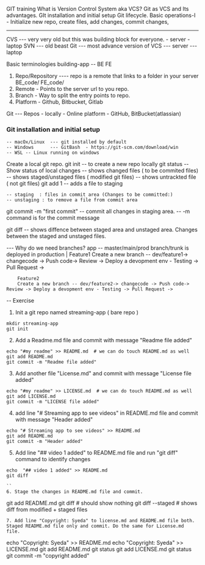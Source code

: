 GIT training
	What is Version Control System aka VCS?
	Git as VCS and Its advantages.
	GIt installation and initial setup
	Git lifecycle.
	Basic operations-I - Initialize new repo, create files, add changes, commit changes, 

----
CVS --- very very old but this was building block for everyone. 
	- server 
	- laptop 
SVN --- old beast
Git --- most advance version of VCS
	--- server
	--- laptop

Basic terminologies
building-app -- BE
		    FE
1. Repo/Repository ---- repo is a remote that links to a folder in your server 
		BE_code/
		FE_code/
2. Remote - Points to the server url to you repo.
3. Branch - Way to split the entry points to repo.
4. Platform - Github, Bitbucket, Gitlab


Git --- Repos
	- locally 
	- Online platform - GitHub, BitBucket(atlassian)

### Git installation and initial setup
	-- macOx/Linux  --- git installed by default
	-- Windows 	    --- GitBash  - https://git-scm.com/download/win
	-- WSL -- Linux running on windows

Create a local git repo.
 git init  -- to create a new repo locally
git status -- Show status of local changes
		  -- shows changed files ( to be commited files)
		  -- shows staged/unstaged files ( modified git files)
		  -- shows untrackted file ( not git files)
 git add 1 -- adds a file to staging


	-- staging	: files in commit area (Changes to be committed:)
	-- unstaging : to remove a file from commit area

git commit -m "first commit"
	-- commit all changes in staging area.
	-- -m command is for the commit message

git diff
	-- shows diffence between staged area and unstaged area. Changes between the staged and unstaged files.



--- Why do we need branches?
	app -- master/main/prod branch/trunk is deployed in production
	|
		Feature1
		Create a new branch -- dev/feature1-> changecode -> Push code-> Review -> Deploy a devopment env - Testing -> Pull Request ->
	
		Feature2
		Create a new branch -- dev/feature2-> changecode -> Push code-> Review -> Deploy a devopment env - Testing -> Pull Request ->	




-- Exercise
1. Init a git repo named streaming-app ( bare repo )
```
mkdir streaming-app
git init
```
2. Add a Readme.md file and commit with message "Readme file added"
```
echo "#my readme" >> README.md  # we can do touch README.md as well
git add README.md
git commit -m "Readme file added"
```
3. Add another file "License.md" and commit with message "License file added"
```
echo "#my readme" >> LICENSE.md  # we can do touch README.md as well
git add LICENSE.md
git commit -m "LICENSE file added"
```
4. add line "# Streaming app to see videos" in README.md file and commit with message "Header added"
```
echo "# Streaming app to see videos" >> README.md
git add README.md
git commit -m "Header added"
```
5. Add line "## video 1 added" to README.md file and run "git diff" command to identify changes
```
echo  "## video 1 added" >> README.md
git diff

``
6. Stage the changes in README.md file and commit.
```
git add README.md
git diff # should show nothing
git diff --staged # shows diff from modified + staged files
```
7. Add line "Copyright: Syeda" to license.md and README.md file both. Staged README.md file only and commit. Do the same for License.md file.

```
echo  "Copyright: Syeda" >> README.md
echo  "Copyright: Syeda" >> LICENSE.md
git add README.md
git status
git add LICENSE.md
git status
git commit -m "copyright added"
```



 